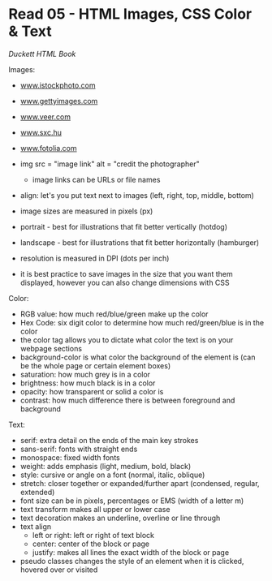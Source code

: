 # Read 05 - HTML Images, CSS Color & Text

*Duckett HTML Book*

Images:
  - www.istockphoto.com
  - www.gettyimages.com
  - www.veer.com
  - www.sxc.hu
  - www.fotolia.com

  - img src = "image link" alt = "credit the photographer"
    - image links can be URLs or file names
  - align: let's you put text next to images (left, right, top, middle, bottom)
  - image sizes are measured in pixels (px)
  - portrait - best for illustrations that fit better vertically (hotdog)
  - landscape - best for illustrations that fit better horizontally (hamburger)
  - resolution is measured in DPI (dots per inch)
  - it is best practice to save images in the size that you want them displayed, however you can also change dimensions with CSS

Color:
  - RGB value: how much red/blue/green make up the color
  - Hex Code: six digit color to determine how much red/green/blue is in the color
  - the color tag allows you to dictate what color the text is on your webpage sections
  - background-color is what color the background of the element is (can be the whole page or certain element boxes)
  - saturation: how much grey is in a color
  - brightness: how much black is in a color
  - opacity: how transparent or solid a color is
  - contrast: how much difference there is between foreground and background

Text:
  - serif: extra detail on the ends of the main key strokes
  - sans-serif: fonts with straight ends
  - monospace: fixed width fonts
  - weight: adds emphasis (light, medium, bold, black)
  - style: cursive or angle on a font (normal, italic, oblique)
  - stretch: closer together or expanded/further apart (condensed, regular, extended)
  - font size can be in pixels, percentages or EMS (width of a letter m)
  - text transform makes all upper or lower case
  - text decoration makes an underline, overline or line through
  - text align
    - left or right: left or right of text block
    - center: center of the block or page
    - justify: makes all lines the exact width of the block or page
  - pseudo classes changes the style of an element when it is clicked, hovered over or visited